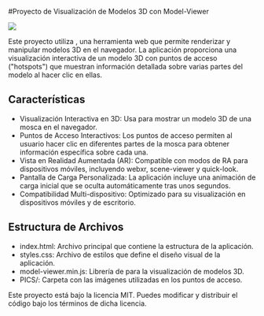 #Proyecto de Visualización de Modelos 3D con Model-Viewer

<img src="https://github.com/user-attachments/assets/d3546976-dd93-4e56-be9a-2f9cabe17069">

Este proyecto utiliza <model-viewer>, una herramienta web que permite renderizar y manipular modelos 3D en el navegador. La aplicación proporciona una visualización interactiva de un modelo 3D con puntos de acceso ("hotspots") que muestran información detallada sobre varias partes del modelo al hacer clic en ellas.

## Características

* Visualización Interactiva en 3D: Usa <model-viewer> para mostrar un modelo 3D de una mosca en el navegador.
* Puntos de Acceso Interactivos: Los puntos de acceso permiten al usuario hacer clic en diferentes partes de la mosca para obtener información específica sobre cada una.
* Vista en Realidad Aumentada (AR): Compatible con modos de RA para dispositivos móviles, incluyendo webxr, scene-viewer y quick-look.
* Pantalla de Carga Personalizada: La aplicación incluye una animación de carga inicial que se oculta automáticamente tras unos segundos.
* Compatibilidad Multi-dispositivo: Optimizado para su visualización en dispositivos móviles y de escritorio.

## Estructura de Archivos

* index.html: Archivo principal que contiene la estructura de la aplicación.
* styles.css: Archivo de estilos que define el diseño visual de la aplicación.
* model-viewer.min.js: Librería de <model-viewer> para la visualización de modelos 3D.
* PICS/: Carpeta con las imágenes utilizadas en los puntos de acceso.

Este proyecto está bajo la licencia MIT. Puedes modificar y distribuir el código bajo los términos de dicha licencia.

